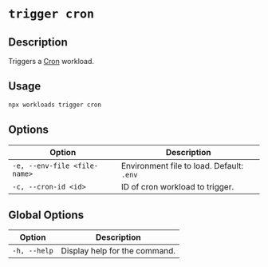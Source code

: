 # `trigger cron`

## Description

Triggers a [Cron](./../../reference//api//main/classes/Cron.md) workload.

## Usage

```bash
npx workloads trigger cron
```

## Options

| Option                       | Description                               |
| -----------------------------| ----------------------------------------- |
| `-e, --env-file <file-name>` | Environment file to load. Default: `.env` |
| `-c, --cron-id <id>`         | ID of cron workload to trigger.           |

## Global Options

| Option                   | Description                   |
| -------------------------| ----------------------------- |
| `-h, --help`             | Display help for the command. |
